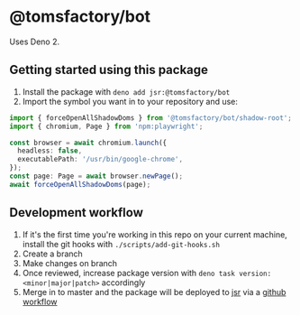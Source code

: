 # @tomsfactory/bot

Uses Deno 2.

## Getting started using this package

1. Install the package with `deno add jsr:@tomsfactory/bot`
2. Import the symbol you want in to your repository and use:

```ts
import { forceOpenAllShadowDoms } from '@tomsfactory/bot/shadow-root';
import { chromium, Page } from 'npm:playwright';

const browser = await chromium.launch({
  headless: false,
  executablePath: '/usr/bin/google-chrome',
});
const page: Page = await browser.newPage();
await forceOpenAllShadowDoms(page);
```

## Development workflow

1. If it's the first time you're working in this repo on your current machine,
   install the git hooks with `./scripts/add-git-hooks.sh`
2. Create a branch
3. Make changes on branch
4. Once reviewed, increase package version with
   `deno task version:<minor|major|patch>` accordingly
5. Merge in to master and the package will be deployed to
   [jsr](https://jsr.io/@tomsfactory/bot) via a
   [github workflow](.github/workflows/publish.yml)
